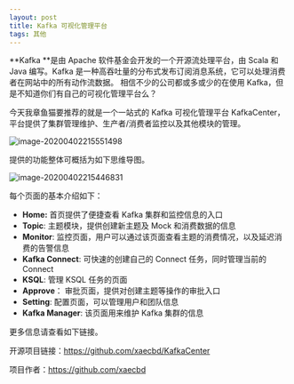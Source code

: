 ```yaml
---
layout: post
title: Kafka 可视化管理平台
tags: 其他
---
```


**Kafka **是由 Apache 软件基金会开发的一个开源流处理平台，由 Scala 和 Java 编写。Kafka 是一种高吞吐量的分布式发布订阅消息系统，它可以处理消费者在网站中的所有动作流数据。 相信不少的公司都或多或少的在使用 Kafka，但是不知道你们有自己的可视化管理平台么？

今天我章鱼猫要推荐的就是一个一站式的 Kafka 可视化管理平台 KafkaCenter，平台提供了集群管理维护、生产者/消费者监控以及其他模块的管理。 

![image-20200402215551498](https://raw.githubusercontent.com/ZhuPeng/pic/master/images/compress_image-20200402215551498.png)

提供的功能整体可概括为如下思维导图。

![image-20200402215446831](https://raw.githubusercontent.com/ZhuPeng/pic/master/images/compress_image-20200402215446831.png)

每个页面的基本介绍如下：

 - **Home:** 首页提供了便捷查看 Kafka 集群和监控信息的入口
 - **Topic**: 主题模块，提供创建新主题及 Mock 和消费数据的信息
 - **Monitor**: 监控页面，用户可以通过该页面查看主题的消费情况，以及延迟消费的告警信息
 - **Kafka Connect**: 可快速的创建自己的 Connect 任务，同时管理当前的 Connect
 - **KSQL**: 管理 KSQL 任务的页面
 - **Approve**： 审批页面，提供对创建主题等操作的审批入口
 - **Setting**: 配置页面，可以管理用户和团队信息
 - **Kafka Manager**: 该页面用来维护 Kafka 集群的信息

更多信息请查看如下链接。

开源项目链接：https://github.com/xaecbd/KafkaCenter

项目作者：https://github.com/xaecbd



































